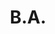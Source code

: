 ---
title: B.A.
date: 
draft: false

# descripcion
description : Aro de plata pasante

materials: Plata 925

color: Plateado

dimensions: 0,9cm x 1,2cm

code: 01-20-0435

type: "Aros"

categories: []

price: $1.910,00

price_eftvo: $1.625,00

# Images
# first image will be shown in the product page
images:
  # - image: "images/path_to_image"
  # La ubicacion de las imagenes es imagenes/Aros/Aros.Solo Plata/01-20-0435-b.a.
  - image: "./images/aros/solo_plata/01-20-0435-corazon-contorno-chico_a.JPG"
  - image: "./images/aros/solo_plata/01-20-0435-corazon-contorno-chico_b.JPG"
---